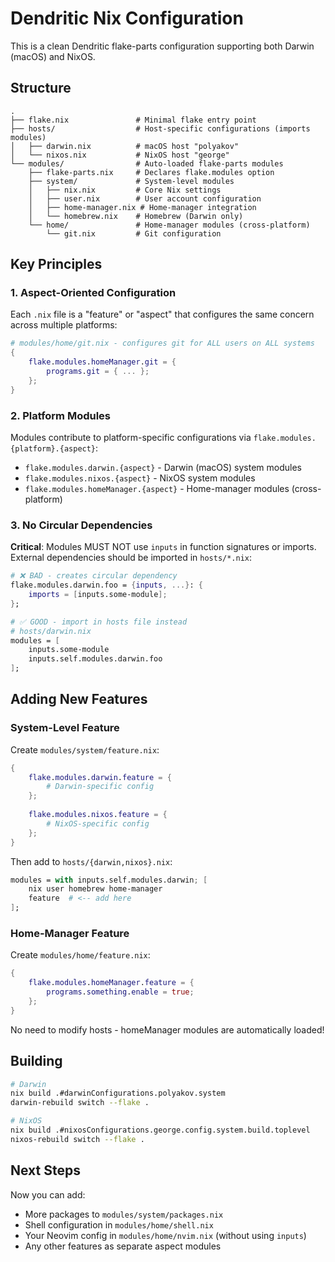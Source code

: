# Dendritic Nix Configuration

This is a clean Dendritic flake-parts configuration supporting both Darwin (macOS) and NixOS.

## Structure

```
.
├── flake.nix               # Minimal flake entry point
├── hosts/                  # Host-specific configurations (imports modules)
│   ├── darwin.nix          # macOS host "polyakov"
│   └── nixos.nix           # NixOS host "george"
└── modules/                # Auto-loaded flake-parts modules
    ├── flake-parts.nix     # Declares flake.modules option
    ├── system/             # System-level modules
    │   ├── nix.nix         # Core Nix settings
    │   ├── user.nix        # User account configuration
    │   ├── home-manager.nix # Home-manager integration
    │   └── homebrew.nix    # Homebrew (Darwin only)
    └── home/               # Home-manager modules (cross-platform)
        └── git.nix         # Git configuration

```

## Key Principles

### 1. Aspect-Oriented Configuration

Each `.nix` file is a "feature" or "aspect" that configures the same concern across multiple platforms:

```nix
# modules/home/git.nix - configures git for ALL users on ALL systems
{
    flake.modules.homeManager.git = {
        programs.git = { ... };
    };
}
```

### 2. Platform Modules

Modules contribute to platform-specific configurations via `flake.modules.{platform}.{aspect}`:

- `flake.modules.darwin.{aspect}` - Darwin (macOS) system modules
- `flake.modules.nixos.{aspect}` - NixOS system modules  
- `flake.modules.homeManager.{aspect}` - Home-manager modules (cross-platform)

### 3. No Circular Dependencies

**Critical**: Modules MUST NOT use `inputs` in function signatures or imports. External dependencies should be imported in `hosts/*.nix`:

```nix
# ❌ BAD - creates circular dependency
flake.modules.darwin.foo = {inputs, ...}: {
    imports = [inputs.some-module];
};

# ✅ GOOD - import in hosts file instead
# hosts/darwin.nix
modules = [
    inputs.some-module
    inputs.self.modules.darwin.foo
];
```

## Adding New Features

### System-Level Feature

Create `modules/system/feature.nix`:

```nix
{
    flake.modules.darwin.feature = {
        # Darwin-specific config
    };
    
    flake.modules.nixos.feature = {
        # NixOS-specific config
    };
}
```

Then add to `hosts/{darwin,nixos}.nix`:

```nix
modules = with inputs.self.modules.darwin; [
    nix user homebrew home-manager
    feature  # <-- add here
];
```

### Home-Manager Feature

Create `modules/home/feature.nix`:

```nix
{
    flake.modules.homeManager.feature = {
        programs.something.enable = true;
    };
}
```

No need to modify hosts - homeManager modules are automatically loaded!

## Building

```bash
# Darwin
nix build .#darwinConfigurations.polyakov.system
darwin-rebuild switch --flake .

# NixOS  
nix build .#nixosConfigurations.george.config.system.build.toplevel
nixos-rebuild switch --flake .
```

## Next Steps

Now you can add:
- More packages to `modules/system/packages.nix`
- Shell configuration in `modules/home/shell.nix`
- Your Neovim config in `modules/home/nvim.nix` (without using `inputs`)
- Any other features as separate aspect modules
